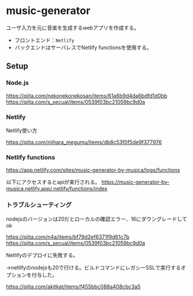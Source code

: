 # music-generator
ユーザ入力を元に音楽を生成するwebアプリを作成する。

- フロントエンド：`Netlify`
- バックエンドはサーバレスでNetlify functionsを使用する。

## Setup
### Node.js

https://qiita.com/nekonekonekosan/items/61a6b9d4da6bdfd1d0bb
https://qiita.com/s_secual/items/0539f03bc21059bc9d0a

### Netlify 
Netlify使い方

https://qiita.com/niihara_megumu/items/db8c53f0f5de9f377976

### Netlify functions
https://app.netlify.com/sites/music-generator-by-musica/logs/functions


以下にアクセスするとapiが実行される。
https://music-generator-by-musica.netlify.app/.netlify/functions/index


### トラブルシューティング
nodejsのバージョンは20だとローカルの確認エラー、16にダウングレードしてok

https://qiita.com/n4a/items/bf79d2ef6371f9d61c7b
https://qiita.com/s_secual/items/0539f03bc21059bc9d0a

Netlifyのデプロイに失敗する。

→netlifyのnodejsも20で行ける。ビルドコマンドにレガシーSSLで実行するオプションを付与した。

https://qiita.com/akitkat/items/f455bbc088a408cbc3a5
